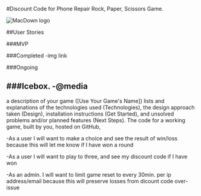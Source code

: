 #Discount Code for Phone Repair Rock, Paper, Scissors Game.



![MacDown logo](http://i.imgur.com/zOn8e0v.jpg)


##User Stories

###MVP

###Completed
-img link

###Ongoing

###Icebox.
-@media
-

a description of your game ([Use Your Game's Name])
lists and explanations of the technologies used (Technologies),
the design approach taken (Design),
installation instructions (Get Started), and
unsolved problems and/or planned features (Next Steps).
The code for a working game, built by you, hosted on GitHub,




-As a user I will want to make a choice and see the result of win/loss because this will let me know if I have won a round

-As a user I will want to play to three, and see my discount code if I have won

-As an admin. I will want to limit game reset to every 30min. per ip address/email because this will preserve losses from dicount code over-issue


